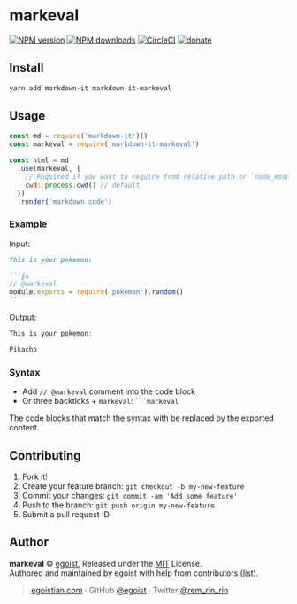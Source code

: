 # markeval

[![NPM version](https://img.shields.io/npm/v/markeval.svg?style=flat)](https://npmjs.com/package/markeval) [![NPM downloads](https://img.shields.io/npm/dm/markeval.svg?style=flat)](https://npmjs.com/package/markeval) [![CircleCI](https://circleci.com/gh/egoist/markeval/tree/master.svg?style=shield)](https://circleci.com/gh/egoist/markeval/tree/master)  [![donate](https://img.shields.io/badge/$-donate-ff69b4.svg?maxAge=2592000&style=flat)](https://github.com/egoist/donate)

## Install

```bash
yarn add markdown-it markdown-it-markeval
```

## Usage

```js
const md = require('markdown-it')()
const markeval = require('markdown-it-markeval')

const html = md
  .use(markeval, {
    // Required if you want to require from relative path or `node_modules`
    cwd: process.cwd() // default
  })
  .render('markdown code')
```

### Example

Input:

````markdown
This is your pokemon:

```js
// @markeval
module.exports = require('pokemon').random()
```
````

Output:

```js
This is your pokemon:

Pikacho
```

### Syntax

- Add `// @markeval` comment into the code block
- Or three backticks + `markeval`: <code>`\``markeval</code>

The code blocks that match the syntax with be replaced by the exported content.

## Contributing

1. Fork it!
2. Create your feature branch: `git checkout -b my-new-feature`
3. Commit your changes: `git commit -am 'Add some feature'`
4. Push to the branch: `git push origin my-new-feature`
5. Submit a pull request :D


## Author

**markeval** © [egoist](https://github.com/egoist), Released under the [MIT](./LICENSE) License.<br>
Authored and maintained by egoist with help from contributors ([list](https://github.com/egoist/markeval/contributors)).

> [egoistian.com](https://egoistian.com) · GitHub [@egoist](https://github.com/egoist) · Twitter [@rem_rin_rin](https://twitter.com/rem_rin_rin)
